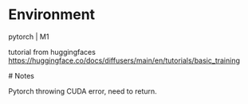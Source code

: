 # Environment

pytorch | M1 

tutorial from huggingfaces https://huggingface.co/docs/diffusers/main/en/tutorials/basic_training

# Notes

Pytorch throwing CUDA error, need to return.


